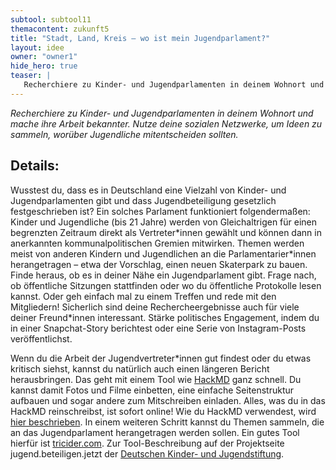 ```yaml
---
subtool: subtool11
themacontent: zukunft5
title: "Stadt, Land, Kreis – wo ist mein Jugendparlament?"
layout: idee
owner: "owner1"
hide_hero: true
teaser: |
   Recherchiere zu Kinder- und Jugendparlamenten in deinem Wohnort und mach ihre Arbeit bekannter oder gründe selbst eines.
---
```


*Recherchiere zu Kinder- und Jugendparlamenten in deinem Wohnort und mache ihre Arbeit bekannter. Nutze deine sozialen Netzwerke, um Ideen zu sammeln, worüber Jugendliche mitentscheiden sollten.*

## Details:
Wusstest du, dass es in Deutschland eine Vielzahl von Kinder- und Jugendparlamenten gibt und dass Jugendbeteiligung gesetzlich festgeschrieben ist? Ein solches Parlament funktioniert folgendermaßen: Kinder und Jugendliche (bis 21 Jahre) werden von Gleichaltrigen für einen begrenzten Zeitraum direkt als Vertreter\*innen gewählt und können dann in anerkannten kommunalpolitischen Gremien mitwirken. Themen werden meist von anderen Kindern und Jugendlichen an die Parlamentarier\*innen herangetragen – etwa der Vorschlag, einen neuen Skaterpark zu bauen.
Finde heraus, ob es in deiner Nähe ein Jugendparlament gibt. Frage nach, ob öffentliche Sitzungen stattfinden oder wo du öffentliche Protokolle lesen kannst. Oder geh einfach mal zu einem Treffen und rede mit den Mitgliedern!
Sicherlich sind deine Rechercheergebnisse auch für viele deiner Freund\*innen interessant. Stärke politisches Engagement, indem du in einer Snapchat-Story berichtest oder eine Serie von Instagram-Posts veröffentlichst.

Wenn du die Arbeit der Jugendvertreter\*innen gut findest oder du etwas kritisch siehst, kannst du natürlich auch einen längeren Bericht herausbringen. Das geht mit einem Tool wie [HackMD](https://hackmd.okfn.de) ganz schnell. Du kannst damit Fotos und Filme einbetten, eine einfache Seitenstruktur aufbauen und sogar andere zum Mitschreiben einladen. Alles, was du in das HackMD reinschreibst, ist sofort online! Wie du HackMD verwendest, wird [hier beschrieben](https://openlab.blogs.uni-hamburg.de/gemeinsam-an-texten-arbeiten ).
In einem weiteren Schritt kannst du Themen sammeln, die an das Jugendparlament herangetragen werden sollen. Ein gutes Tool hierfür ist [tricider.com](https://www.tricider.com/).
Zur Tool-Beschreibung auf der Projektseite jugend.beteiligen.jetzt der [Deutschen Kinder- und Jugendstiftung](https://www.jugend.beteiligen.jetzt/werkzeuge/tools/tricider ).